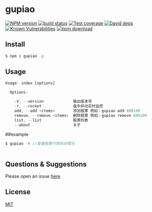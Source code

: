 # gupiao

[![NPM version][npm-image]][npm-url]
[![build status][travis-image]][travis-url]
[![Test coverage][codecov-image]][codecov-url]
[![David deps][david-image]][david-url]
[![Known Vulnerabilities][snyk-image]][snyk-url]
[![npm download][download-image]][download-url]

[npm-image]: https://img.shields.io/npm/v/gupiao.svg?style=flat-square
[npm-url]: https://npmjs.org/package/gupiao
[travis-image]: https://img.shields.io/travis/sunguide/gupiao.svg?style=flat-square
[travis-url]: https://travis-ci.org/sunguide/gupiao
[codecov-image]: https://img.shields.io/codecov/c/github/sunguide/gupiao.svg?style=flat-square
[codecov-url]: https://codecov.io/github/sunguide/gupiao?branch=master
[david-image]: https://img.shields.io/david/sunguide/gupiao.svg?style=flat-square
[david-url]: https://david-dm.org/sunguide/gupiao
[snyk-image]: https://snyk.io/test/npm/gupiao/badge.svg?style=flat-square
[snyk-url]: https://snyk.io/test/npm/gupiao
[download-image]: https://img.shields.io/npm/dm/gupiao.svg?style=flat-square
[download-url]: https://npmjs.org/package/gupiao

<!--
Description here.
-->

## Install

```bash
$ npm i gupiao -g
```
## Usage

```js
Usage: index [options]

  Options:

    -V, --version             输出版本号
    -r, --rocket              盘中异动实时监控
    add, --add <items>        添加股票 例如：gupiao add 600100
    remove, --remove <items>  删除股票 例如：gupiao remove 600100
    list, --list              股票列表
    --about                   关于

```
##example
```js
$ gupiao -r //查看股票行情异动情况
  
```


## Questions & Suggestions

Please open an issue [here](https://github.com/sunguide/gupiao/issues).

## License

[MIT](LICENSE)
